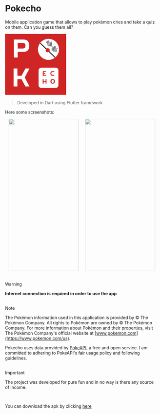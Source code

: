 # Pokecho
Mobile application game that allows to play pokèmon cries and take a quiz on them. Can you guess them all?

<img src="assets/img/pokecho_logo.png" width=200>

> Developed in Dart using Flutter framework

Here some screenshots:
<div align ="center">
  <img src="https://github.com/VanniMaceria/PokEcho/assets/114587415/d88db6ff-417f-4f04-aaee-12c34e6c97e4" width="230" height="500"> &nbsp; &nbsp;
  <img src="https://github.com/VanniMaceria/PokEcho/assets/114587415/bc8af912-8126-4439-a89e-1f6c04ff6936" width="230" height="500">
</div>

<br>

> [!WARNING] 
> **Internet connection is required in order to use the app**
<br><br>

> [!NOTE]
> The Pokémon information used in this application is provided by © The Pokémon Company. All rights to Pokémon are owned by © The Pokémon Company. For more information about Pokémon and their properties, visit The Pokémon Company's official website at [www.pokemon.com](https://www.pokemon.com/us).
> 
> Pokecho uses data provided by [PokeAPI](https://pokeapi.co/), a free and open service. I am committed to adhering to PokeAPI's fair usage policy and following guidelines.
<br><br>

> [!IMPORTANT]
> The project was developed for pure fun and in no way is there any source of income.

<br>

You can download the apk by clicking [here](https://github.com/VanniMaceria/PokEcho/raw/master/app-release.apk) 
<br>

